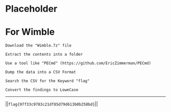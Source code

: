 # Placeholder

# For Wimble

```Download the "Wimble.7z" file```

```Extract the contents into a folder```

```Use a tool like "PECmd" (https://github.com/EricZimmerman/PECmd)```

```Dump the data into a CSV Format```

```Search the CSV for the Keyword "flag"```

```Convert the findings to LoweCase```

-----

||```flag{97f33c9783c21df85d79d613b0b258bd}```||
